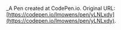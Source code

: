 # 
 _A Pen created at CodePen.io. Original URL: [https://codepen.io/lmowens/pen/yLNLxdy](https://codepen.io/lmowens/pen/yLNLxdy).

 